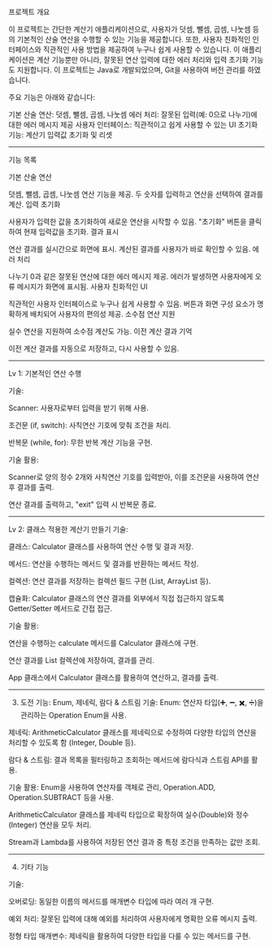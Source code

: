 프로젝트 개요

이 프로젝트는 간단한 계산기 애플리케이션으로, 사용자가 덧셈, 뺄셈, 곱셈, 나눗셈 등의 기본적인 산술 연산을 수행할 수 있는 기능을 제공합니다. 또한, 사용자 친화적인 인터페이스와 직관적인 사용 방법을 제공하여 누구나 쉽게 사용할 수 있습니다. 이 애플리케이션은 계산 기능뿐만 아니라, 잘못된 연산 입력에 대한 에러 처리와 입력 초기화 기능도 지원합니다. 이 프로젝트는 Java로 개발되었으며, Git을 사용하여 버전 관리를 하였습니다.

주요 기능은 아래와 같습니다:

기본 산술 연산: 덧셈, 뺄셈, 곱셈, 나눗셈
에러 처리: 잘못된 입력(예: 0으로 나누기)에 대한 에러 메시지 제공
사용자 인터페이스: 직관적이고 쉽게 사용할 수 있는 UI
초기화 기능: 계산기 입력값 초기화 및 리셋

------------------------------------------------------------------------

기능 목록

기본 산술 연산

덧셈, 뺄셈, 곱셈, 나눗셈 연산 기능을 제공.
두 숫자를 입력하고 연산을 선택하여 결과를 계산.
입력 초기화

사용자가 입력한 값을 초기화하여 새로운 연산을 시작할 수 있음.
"초기화" 버튼을 클릭하여 현재 입력값을 초기화.
결과 표시

연산 결과를 실시간으로 화면에 표시.
계산된 결과를 사용자가 바로 확인할 수 있음.
에러 처리

나누기 0과 같은 잘못된 연산에 대한 에러 메시지 제공.
에러가 발생하면 사용자에게 오류 메시지가 화면에 표시됨.
사용자 친화적인 UI

직관적인 사용자 인터페이스로 누구나 쉽게 사용할 수 있음.
버튼과 화면 구성 요소가 명확하게 배치되어 사용자의 편의성 제공.
소수점 연산 지원

실수 연산을 지원하여 소수점 계산도 가능.
이전 계산 결과 기억

이전 계산 결과를 자동으로 저장하고, 다시 사용할 수 있음.




------------------------------------------------------------------------


Lv 1: 기본적인 연산 수행 

기술:

Scanner: 사용자로부터 입력을 받기 위해 사용.

조건문 (if, switch): 사칙연산 기호에 맞춰 조건을 처리.

반복문 (while, for): 무한 반복 계산 기능을 구현.

기술 활용:

Scanner로 양의 정수 2개와 사칙연산 기호를 입력받아, 이를 조건문을 사용하여 연산 후 결과를 출력.

연산 결과를 출력하고, "exit" 입력 시 반복문 종료.

------------------------------------------------------------------------

Lv 2: 클래스 적용한 계산기 만들기
기술:

클래스: Calculator 클래스를 사용하여 연산 수행 및 결과 저장.

메서드: 연산을 수행하는 메서드 및 결과를 반환하는 메서드 작성.

컬렉션: 연산 결과를 저장하는 컬렉션 필드 구현 (List, ArrayList 등).

캡슐화: Calculator 클래스의 연산 결과를 외부에서 직접 접근하지 않도록 Getter/Setter 메서드로 간접 접근.

기술 활용:

연산을 수행하는 calculate 메서드를 Calculator 클래스에 구현.

연산 결과를 List 컬렉션에 저장하여, 결과를 관리.

App 클래스에서 Calculator 클래스를 활용하여 연산하고, 결과를 출력.

------------------------------------------------------------------------

3. 도전 기능: Enum, 제네릭, 람다 & 스트림
기술:
Enum: 연산자 타입(➕, ➖, ✖️, ➗)을 관리하는 Operation Enum을 사용.

제네릭: ArithmeticCalculator 클래스를 제네릭으로 수정하여 다양한 타입의 연산을 처리할 수 있도록 함 (Integer, Double 등).

람다 & 스트림: 결과 목록을 필터링하고 조회하는 메서드에 람다식과 스트림 API를 활용.

기술 활용:
Enum을 사용하여 연산자를 객체로 관리, Operation.ADD, Operation.SUBTRACT 등을 사용.

ArithmeticCalculator 클래스를 제네릭 타입으로 확장하여 실수(Double)와 정수(Integer) 연산을 모두 처리.

Stream과 Lambda를 사용하여 저장된 연산 결과 중 특정 조건을 만족하는 값만 조회.

------------------------------------------------------------------------

4. 기타 기능
   
기술:

오버로딩: 동일한 이름의 메서드를 매개변수 타입에 따라 여러 개 구현.

예외 처리: 잘못된 입력에 대해 예외를 처리하여 사용자에게 명확한 오류 메시지 출력.

정형 타입 매개변수: 제네릭을 활용하여 다양한 타입을 다룰 수 있는 메서드를 구현.

